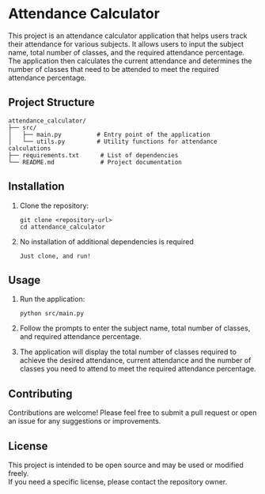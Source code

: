 # Attendance Calculator

This project is an attendance calculator application that helps users track their attendance for various subjects. It allows users to input the subject name, total number of classes, and the required attendance percentage. The application then calculates the current attendance and determines the number of classes that need to be attended to meet the required attendance percentage.

## Project Structure

```
attendance_calculator/
├── src/
│   ├── main.py          # Entry point of the application
│   └── utils.py         # Utility functions for attendance calculations
├── requirements.txt      # List of dependencies
└── README.md             # Project documentation
```

## Installation

1. Clone the repository:
   ```
   git clone <repository-url>
   cd attendance_calculator
   ```

2. No installation of additional dependencies is required 
   ```
   Just clone, and run!
   ```

## Usage

1. Run the application:
   ```
   python src/main.py
   ```

2. Follow the prompts to enter the subject name, total number of classes, and required attendance percentage.

3. The application will display the total number of classes required to achieve the desired attendance, current attendance and the number of classes you need to attend to meet the required attendance percentage.

## Contributing

Contributions are welcome! Please feel free to submit a pull request or open an issue for any suggestions or improvements.

## License

This project is intended to be open source and may be used or modified freely.  
If you need a specific license, please contact the repository owner.
